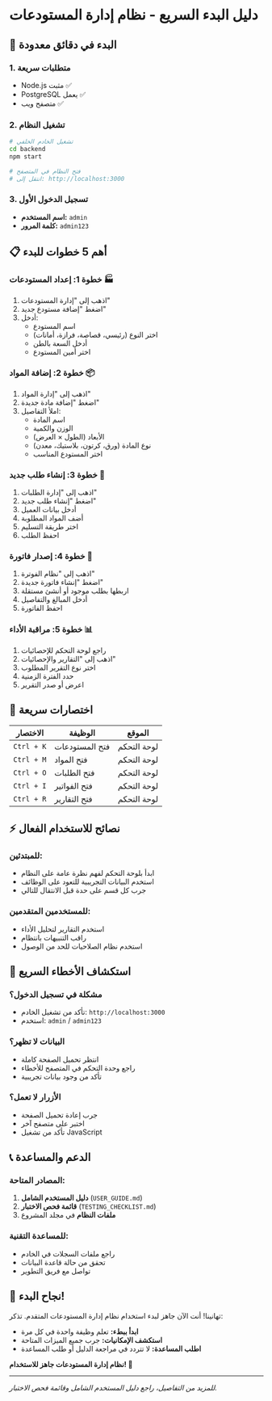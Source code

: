# دليل البدء السريع - نظام إدارة المستودعات

## 🚀 البدء في دقائق معدودة

### 1. متطلبات سريعة
- Node.js مثبت ✅
- PostgreSQL يعمل ✅
- متصفح ويب ✅

### 2. تشغيل النظام
```bash
# تشغيل الخادم الخلفي
cd backend
npm start

# فتح النظام في المتصفح
# انتقل إلى: http://localhost:3000
```

### 3. تسجيل الدخول الأول
- **اسم المستخدم:** `admin`
- **كلمة المرور:** `admin123`

## 📋 أهم 5 خطوات للبدء

### خطوة 1: إعداد المستودعات 🏭
1. اذهب إلى "إدارة المستودعات"
2. اضغط "إضافة مستودع جديد"
3. أدخل:
   - اسم المستودع
   - اختر النوع (رئيسي، قصاصة، فرازة، أمانات)
   - أدخل السعة بالطن
   - اختر أمين المستودع

### خطوة 2: إضافة المواد 📦
1. اذهب إلى "إدارة المواد"
2. اضغط "إضافة مادة جديدة"
3. املأ التفاصيل:
   - اسم المادة
   - الوزن والكمية
   - الأبعاد (الطول × العرض)
   - نوع المادة (ورق، كرتون، بلاستيك، معدن)
   - اختر المستودع المناسب

### خطوة 3: إنشاء طلب جديد 🛒
1. اذهب إلى "إدارة الطلبات"
2. اضغط "إنشاء طلب جديد"
3. أدخل بيانات العميل
4. أضف المواد المطلوبة
5. اختر طريقة التسليم
6. احفظ الطلب

### خطوة 4: إصدار فاتورة 🧾
1. اذهب إلى "نظام الفوترة"
2. اضغط "إنشاء فاتورة جديدة"
3. اربطها بطلب موجود أو أنشئ مستقلة
4. أدخل المبالغ والتفاصيل
5. احفظ الفاتورة

### خطوة 5: مراقبة الأداء 📊
1. راجع لوحة التحكم للإحصائيات
2. اذهب إلى "التقارير والإحصائيات"
3. اختر نوع التقرير المطلوب
4. حدد الفترة الزمنية
5. اعرض أو صدر التقرير

## 🎯 اختصارات سريعة

| الاختصار | الوظيفة | الموقع |
|-----------|---------|---------|
| `Ctrl + K` | فتح المستودعات | لوحة التحكم |
| `Ctrl + M` | فتح المواد | لوحة التحكم |
| `Ctrl + O` | فتح الطلبات | لوحة التحكم |
| `Ctrl + I` | فتح الفواتير | لوحة التحكم |
| `Ctrl + R` | فتح التقارير | لوحة التحكم |

## ⚡ نصائح للاستخدام الفعال

### للمبتدئين:
- ابدأ بلوحة التحكم لفهم نظرة عامة على النظام
- استخدم البيانات التجريبية للتعود على الوظائف
- جرب كل قسم على حدة قبل الانتقال للتالي

### للمستخدمين المتقدمين:
- استخدم التقارير لتحليل الأداء
- راقب التنبيهات بانتظام
- استخدم نظام الصلاحيات للحد من الوصول

## 🔧 استكشاف الأخطاء السريع

### مشكلة في تسجيل الدخول؟
- تأكد من تشغيل الخادم: `http://localhost:3000`
- استخدم: `admin` / `admin123`

### البيانات لا تظهر؟
- انتظر تحميل الصفحة كاملة
- راجع وحدة التحكم في المتصفح للأخطاء
- تأكد من وجود بيانات تجريبية

### الأزرار لا تعمل؟
- جرب إعادة تحميل الصفحة
- اختبر على متصفح آخر
- تأكد من تشغيل JavaScript

## 📞 الدعم والمساعدة

### المصادر المتاحة:
1. **دليل المستخدم الشامل** (`USER_GUIDE.md`)
2. **قائمة فحص الاختبار** (`TESTING_CHECKLIST.md`)
3. **ملفات النظام** في مجلد المشروع

### للمساعدة التقنية:
- راجع ملفات السجلات في الخادم
- تحقق من حالة قاعدة البيانات
- تواصل مع فريق التطوير

## 🎉 نجاح البدء!

تهانينا! أنت الآن جاهز لبدء استخدام نظام إدارة المستودعات المتقدم. تذكر:

- **ابدأ ببطء:** تعلم وظيفة واحدة في كل مرة
- **استكشف الإمكانيات:** جرب جميع الميزات المتاحة
- **اطلب المساعدة:** لا تتردد في مراجعة الدليل أو طلب المساعدة

**نظام إدارة المستودعات جاهز للاستخدام! 🚀**

---

*للمزيد من التفاصيل، راجع دليل المستخدم الشامل وقائمة فحص الاختبار.*